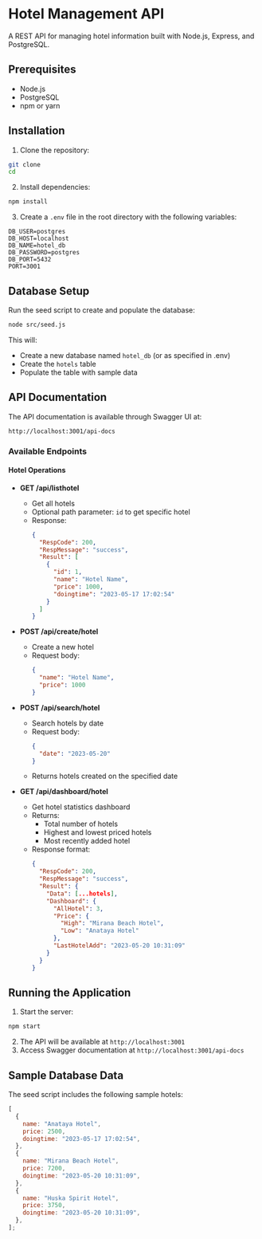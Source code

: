 # Hotel Management API

A REST API for managing hotel information built with Node.js, Express, and PostgreSQL.

## Prerequisites

- Node.js
- PostgreSQL
- npm or yarn

## Installation

1. Clone the repository:

```bash
git clone
cd
```

2. Install dependencies:

```bash
npm install
```

3. Create a `.env` file in the root directory with the following variables:

```env
DB_USER=postgres
DB_HOST=localhost
DB_NAME=hotel_db
DB_PASSWORD=postgres
DB_PORT=5432
PORT=3001
```

## Database Setup

Run the seed script to create and populate the database:

```bash
node src/seed.js
```

This will:

- Create a new database named `hotel_db` (or as specified in .env)
- Create the `hotels` table
- Populate the table with sample data

## API Documentation

The API documentation is available through Swagger UI at:

```
http://localhost:3001/api-docs
```

### Available Endpoints

#### Hotel Operations

- **GET /api/listhotel**

  - Get all hotels
  - Optional path parameter: `id` to get specific hotel
  - Response:
    ```json
    {
      "RespCode": 200,
      "RespMessage": "success",
      "Result": [
        {
          "id": 1,
          "name": "Hotel Name",
          "price": 1000,
          "doingtime": "2023-05-17 17:02:54"
        }
      ]
    }
    ```

- **POST /api/create/hotel**

  - Create a new hotel
  - Request body:
    ```json
    {
      "name": "Hotel Name",
      "price": 1000
    }
    ```

- **POST /api/search/hotel**

  - Search hotels by date
  - Request body:
    ```json
    {
      "date": "2023-05-20"
    }
    ```
  - Returns hotels created on the specified date

- **GET /api/dashboard/hotel**
  - Get hotel statistics dashboard
  - Returns:
    - Total number of hotels
    - Highest and lowest priced hotels
    - Most recently added hotel
  - Response format:
    ```json
    {
      "RespCode": 200,
      "RespMessage": "success",
      "Result": {
        "Data": [...hotels],
        "Dashboard": {
          "AllHotel": 3,
          "Price": {
            "High": "Mirana Beach Hotel",
            "Low": "Anataya Hotel"
          },
          "LastHotelAdd": "2023-05-20 10:31:09"
        }
      }
    }
    ```

## Running the Application

1. Start the server:

```bash
npm start
```

2. The API will be available at `http://localhost:3001`
3. Access Swagger documentation at `http://localhost:3001/api-docs`

## Sample Database Data

The seed script includes the following sample hotels:

```javascript
[
  {
    name: "Anataya Hotel",
    price: 2500,
    doingtime: "2023-05-17 17:02:54",
  },
  {
    name: "Mirana Beach Hotel",
    price: 7200,
    doingtime: "2023-05-20 10:31:09",
  },
  {
    name: "Huska Spirit Hotel",
    price: 3750,
    doingtime: "2023-05-20 10:31:09",
  },
];
```
